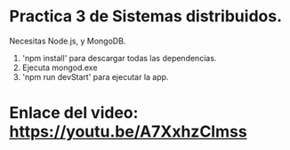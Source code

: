 # Practica 3 de Sistemas distribuidos.

Necesitas Node.js, y MongoDB.

1) 'npm install' para descargar todas las dependencias.
2) Ejecuta mongod.exe
3) 'npm run devStart' para ejecutar la app.

# Enlace del video: https://youtu.be/A7XxhzClmss 